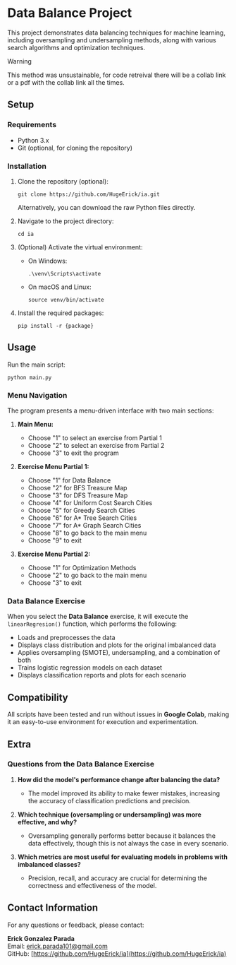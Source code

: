 # Data Balance Project

This project demonstrates data balancing techniques for machine learning, including oversampling and undersampling methods, along with various search algorithms and optimization techniques.

> [!WARNING]
> This method was unsustainable, for code retreival there will be a collab link or a pdf with the collab link all the times.

## Setup

### Requirements
- Python 3.x
- Git (optional, for cloning the repository)

### Installation

1. Clone the repository (optional):
   ```
   git clone https://github.com/HugeErick/ia.git
   ```
   Alternatively, you can download the raw Python files directly.

2. Navigate to the project directory:
   ```
   cd ia
   ```

3. (Optional) Activate the virtual environment:
   - On Windows:
     ```
     .\venv\Scripts\activate
     ```
   - On macOS and Linux:
     ```
     source venv/bin/activate
     ```

4. Install the required packages:
   ```
   pip install -r {package}
   ```

## Usage

Run the main script:

```
python main.py
```

### Menu Navigation

The program presents a menu-driven interface with two main sections:

1. **Main Menu:**
   - Choose "1" to select an exercise from Partial 1
   - Choose "2" to select an exercise from Partial 2
   - Choose "3" to exit the program

2. **Exercise Menu Partial 1:**
   - Choose "1" for Data Balance
   - Choose "2" for BFS Treasure Map
   - Choose "3" for DFS Treasure Map
   - Choose "4" for Uniform Cost Search Cities
   - Choose "5" for Greedy Search Cities
   - Choose "6" for A* Tree Search Cities
   - Choose "7" for A* Graph Search Cities
   - Choose "8" to go back to the main menu
   - Choose "9" to exit

3. **Exercise Menu Partial 2:**
   - Choose "1" for Optimization Methods
   - Choose "2" to go back to the main menu
   - Choose "3" to exit

### Data Balance Exercise
When you select the **Data Balance** exercise, it will execute the `linearRegresion()` function, which performs the following:
   - Loads and preprocesses the data
   - Displays class distribution and plots for the original imbalanced data
   - Applies oversampling (SMOTE), undersampling, and a combination of both
   - Trains logistic regression models on each dataset
   - Displays classification reports and plots for each scenario

## Compatibility
All scripts have been tested and run without issues in **Google Colab**, making it an easy-to-use environment for execution and experimentation.

## Extra

### Questions from the Data Balance Exercise
1. **How did the model's performance change after balancing the data?**
   - The model improved its ability to make fewer mistakes, increasing the accuracy of classification predictions and precision.

2. **Which technique (oversampling or undersampling) was more effective, and why?**
   - Oversampling generally performs better because it balances the data effectively, though this is not always the case in every scenario.

3. **Which metrics are most useful for evaluating models in problems with imbalanced classes?**
   - Precision, recall, and accuracy are crucial for determining the correctness and effectiveness of the model.

## Contact Information

For any questions or feedback, please contact:

**Erick Gonzalez Parada**  
Email: erick.parada101@gmail.com  
GitHub: [https://github.com/HugeErick/ia](https://github.com/HugeErick/ia)


